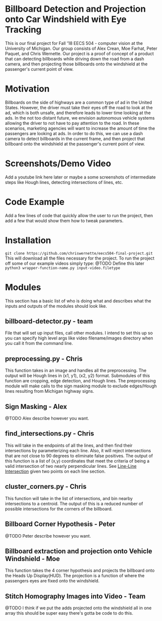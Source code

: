 # Billboard Detection and Projection onto Car Windshield with Eye Tracking
This is our final project for Fall '18 EECS 504 - computer vision at the University of Michigan. Our group consists of Alex Crean, Moe Farhat, Peter Paquet, and Chris Wernette. Our project is a proof of concept of a product that can detecting billboards while driving down the road from a dash camera, and then projecting those billboards onto the windshield at the passenger's current point of view.

# Motivation
Billboards on the side of highways are a common type of ad in the United States. However, the driver must take their eyes off the road to look at the ad, which is both unsafe, and therefore leads to lower time looking at the ads. In the not too distant future, we envision autonomous vehicle systems allowing the driver to not have to pay attention to the road. In these scenarios, marketing agencies will want to increase the amount of time the passengers are looking at ads. In order to do this, we can use a dash camera to detect billboards in the current frame, and then project that billboard onto the windshield at the passenger's current point of view.

# Screenshots/Demo Video
Add a youtube link here later or maybe a some screenshots of intermediate steps like Hough lines, detecting intersections of lines, etc.

# Code Example
Add a few lines of code that quickly allow the user to run the project, then add a few that would show them how to tweak parameters.

# Installation
`git clone https://github.com/chriswernette/eecs504-final-project.git`
This will download all the files necessary for the project. To run the project off some of our example videos simply type:
@TODO Define this later
`python3 wrapper-function-name.py input-video.filetype`

# Modules
This section has a basic list of who is doing what and describes what the inputs and outputs of the modules should look like.

## billboard-detector.py - team
File that will set up input files, call other modules. I intend to set this up so you can specify high level args like video filename/images directory when you call it from the command line.

## preprocessing.py - Chris
This function takes in an image and handles all the preprocessing. The output will be Hough lines in (x1, y1), (x2, y2) format. Submodules of this function are cropping, edge detection, and Hough lines. The preprocessing module will make calls to the sign masking module to exclude edges/Hough lines resulting from Michigan highway signs.

## Sign Masking - Alex
@TODO Alex describe however you want.

## find_intersections.py - Chris
This will take in the endpoints of all the lines, and then find their intersections by parameterizing each line. Also, it will reject intersections that are not close to 90 degrees to eliminate false positives. The output of this function is a list of (x,y) coordinates that meet the criteria of being a valid intersection of two nearly perpendicular lines. See [Line-Line Intersection](https://en.wikipedia.org/wiki/Line%E2%80%93line_intersection) given two points on each line section.

## cluster_corners.py - Chris
This function will take in the list of intersections, and bin nearby intersections to a centroid. The output of this is a reduced number of possible intersections for the corners of the billboard.

## Billboard Corner Hypothesis - Peter
@TODO Peter describe however you want.

## Billboard extraction and projection onto Vehicle Windshield - Moe
This function takes the 4 corner hypothesis and projects the billboard onto the Heads Up Display(HUD). The projection is a function of where the passengers eyes are fixed onto the windshield. 

## Stitch Homography Images into Video - Team
@TODO I think if we put the adds projected onto the windshield all in one array this should be super easy there's gotta be code to do this.
